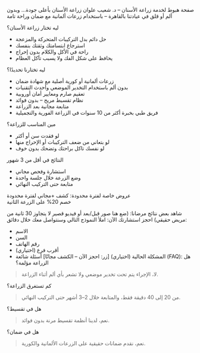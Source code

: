 صفحة هبوط لخدمة زراعة الأسنان – د. شعيب علوان
زراعة الأسنان بأعلى جودة... وبدون ألم أو قلق
في عيادتنا بالقاهرة – باستخدام زرعات ألمانية مع ضمان وراحة تامة


ليه تختار زراعة الأسنان؟
- حل دائم بدل التركيبات المتحركة والمزعجة
- استرجاع ابتسامتك وثقتك بنفسك
- راحة في الأكل والكلام بدون إحراج
- يحافظ على شكل الفك ولا يسبب تآكل العظام


ليه تختارنا تحديدًا؟
- زرعات ألمانية أو كورية أصلية مع شهادة ضمان
- بدون ألم باستخدام التخدير الموضعي وأحدث التقنيات
- تعقيم صارم ومعايير أمان أوروبية
- نظام تقسيط مريح – بدون فوائد
- متابعة مجانية بعد الزراعة
- فريق طبي بخبرة أكثر من 10 سنوات في الزراعة الفورية والتجميلية


مين المناسب للزراعة؟
- لو فقدت سن أو أكثر
- لو بتعاني من ضعف التركيبات أو الإحراج منها
- لو نفسك تاكل براحتك وتضحك بدون خوف

النتائج في أقل من 3 شهور
- استشارة وفحص مجاني
- وضع الزرعة خلال جلسة واحدة
- متابعة حتى التركيب النهائي

عروض خاصة لفترة محدودة:
كشف +مجاني لفترة محدودة  
خصم 20% على الزرعة الثانية


شاهد بعض نتائج مرضانا:
(ضع هنا صور قبل/بعد أو فيديو قصير لا يتجاوز 30 ثانية من مريض حقيقي)
احجز استشارتك الآن:
املأ النموذج التالي وسنتواصل معك خلال دقائق:
- الاسم
- السن
- رقم الهاتف
- أقرب فرع (اختياري)
- المشكلة الحالية (اختياري)
[زر: احجز الآن – الكشف مجانًا]
أسئلة شائعة (FAQ):
هل الزراعة مؤلمة؟
> لا، الإجراء يتم تحت تخدير موضعي ولا تشعر بأي ألم أثناء الزراعة.

كم تستغرق الزراعة؟
> من 20 إلى 40 دقيقة فقط، والمتابعة خلال 2–3 أشهر حتى التركيب النهائي.

هل في تقسيط؟
> نعم، لدينا أنظمة تقسيط مرنة بدون فوائد.

هل في ضمان؟
> نعم، نقدم ضمانات حقيقية على الزرعات الألمانية والكورية.
